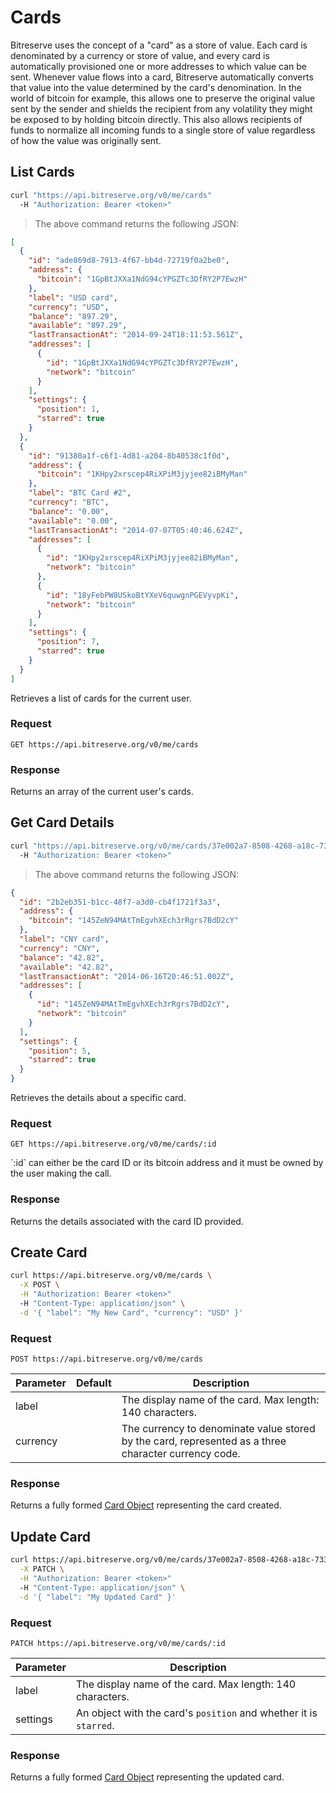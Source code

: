 # Cards

Bitreserve uses the concept of a "card" as a store of value. Each card is denominated by a currency or store of value, and every card is automatically provisioned one or more addresses to which value can be sent. Whenever value flows into a card, Bitreserve automatically converts that value into the value determined by the card's denomination. In the world of bitcoin for example, this allows one to preserve the original value sent by the sender and shields the recipient from any volatility they might be exposed to by holding bitcoin directly. This also allows recipients of funds to normalize all incoming funds to a single store of value regardless of how the value was originally sent.

## List Cards

```bash
curl "https://api.bitreserve.org/v0/me/cards"
  -H "Authorization: Bearer <token>"
```

> The above command returns the following JSON:

```json
[
  {
    "id": "ade869d8-7913-4f67-bb4d-72719f0a2be0",
    "address": {
      "bitcoin": "1GpBtJXXa1NdG94cYPGZTc3DfRY2P7EwzH"
    },
    "label": "USD card",
    "currency": "USD",
    "balance": "897.29",
    "available": "897.29",
    "lastTransactionAt": "2014-09-24T18:11:53.561Z",
    "addresses": [
      {
        "id": "1GpBtJXXa1NdG94cYPGZTc3DfRY2P7EwzH",
        "network": "bitcoin"
      }
    ],
    "settings": {
      "position": 1,
      "starred": true
    }
  },
  {
    "id": "91380a1f-c6f1-4d81-a204-8b40538c1f0d",
    "address": {
      "bitcoin": "1KHpy2xrscep4RiXPiM3jyjee82iBMyMan"
    },
    "label": "BTC Card #2",
    "currency": "BTC",
    "balance": "0.00",
    "available": "0.00",
    "lastTransactionAt": "2014-07-07T05:40:46.624Z",
    "addresses": [
      {
        "id": "1KHpy2xrscep4RiXPiM3jyjee82iBMyMan",
        "network": "bitcoin"
      },
      {
        "id": "18yFebPW8USkoBtYXeV6quwgnPGEVyvpKi",
        "network": "bitcoin"
      }
    ],
    "settings": {
      "position": 7,
      "starred": true
    }
  }
]
```

Retrieves a list of cards for the current user.

### Request

`GET https://api.bitreserve.org/v0/me/cards`

### Response

Returns an array of the current user's cards.

## Get Card Details

```bash
curl "https://api.bitreserve.org/v0/me/cards/37e002a7-8508-4268-a18c-7335a6ddf24b"
  -H "Authorization: Bearer <token>"
```

> The above command returns the following JSON:

```json
{
  "id": "2b2eb351-b1cc-48f7-a3d0-cb4f1721f3a3",
  "address": {
    "bitcoin": "145ZeN94MAtTmEgvhXEch3rRgrs7BdD2cY"
  },
  "label": "CNY card",
  "currency": "CNY",
  "balance": "42.82",
  "available": "42.82",
  "lastTransactionAt": "2014-06-16T20:46:51.002Z",
  "addresses": [
    {
      "id": "145ZeN94MAtTmEgvhXEch3rRgrs7BdD2cY",
      "network": "bitcoin"
    }
  ],
  "settings": {
    "position": 5,
    "starred": true
  }
}
```

Retrieves the details about a specific card.

### Request

`GET https://api.bitreserve.org/v0/me/cards/:id`

<aside class="notice">`:id` can either be the card ID or its bitcoin address and it must be owned by the user making the call.</aside>

### Response

Returns the details associated with the card ID provided.

## Create Card

```bash
curl https://api.bitreserve.org/v0/me/cards \
  -X POST \
  -H "Authorization: Bearer <token>"
  -H "Content-Type: application/json" \
  -d '{ "label": "My New Card", "currency": "USD" }'
```

### Request

`POST https://api.bitreserve.org/v0/me/cards`

Parameter | Default |  Description
--------- | ----------- | -----------
label | | The display name of the card. Max length: 140 characters.
currency | | The currency to denominate value stored by the card, represented as a three character currency code.

### Response

Returns a fully formed [Card Object](#card-object) representing the card created.

## Update Card

```bash
curl https://api.bitreserve.org/v0/me/cards/37e002a7-8508-4268-a18c-7335a6ddf24b \
  -X PATCH \
  -H "Authorization: Bearer <token>"
  -H "Content-Type: application/json" \
  -d '{ "label": "My Updated Card" }'
```

### Request

`PATCH https://api.bitreserve.org/v0/me/cards/:id`

Parameter | Description
--------- | -----------
label | The display name of the card. Max length: 140 characters.
settings | An object with the card's `position` and whether it is `starred`.

### Response

Returns a fully formed [Card Object](#card-object) representing the updated card.

